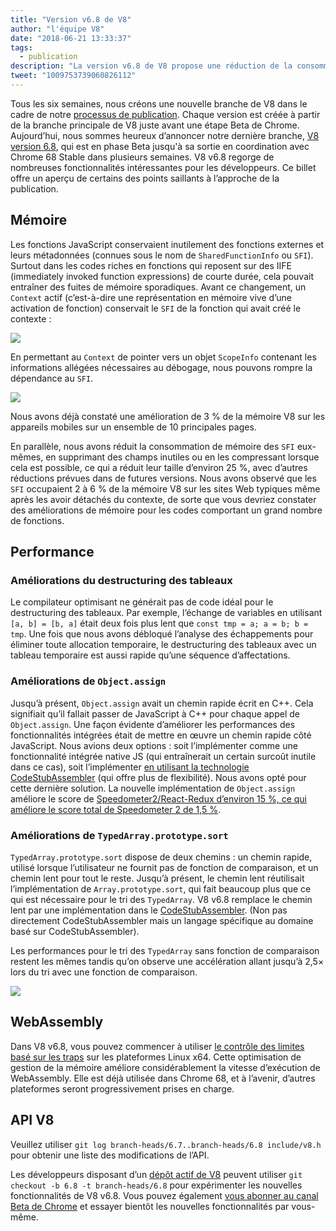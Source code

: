 ```yaml
---
title: "Version v6.8 de V8"
author: "l'équipe V8"
date: "2018-06-21 13:33:37"
tags: 
  - publication
description: "La version v6.8 de V8 propose une réduction de la consommation de mémoire et plusieurs améliorations de performance."
tweet: "1009753739060826112"
---
```

Tous les six semaines, nous créons une nouvelle branche de V8 dans le cadre de notre [processus de publication](/docs/release-process). Chaque version est créée à partir de la branche principale de V8 juste avant une étape Beta de Chrome. Aujourd’hui, nous sommes heureux d’annoncer notre dernière branche, [V8 version 6.8](https://chromium.googlesource.com/v8/v8.git/+log/branch-heads/6.8), qui est en phase Beta jusqu'à sa sortie en coordination avec Chrome 68 Stable dans plusieurs semaines. V8 v6.8 regorge de nombreuses fonctionnalités intéressantes pour les développeurs. Ce billet offre un aperçu de certains des points saillants à l’approche de la publication.

<!--truncate-->
## Mémoire

Les fonctions JavaScript conservaient inutilement des fonctions externes et leurs métadonnées (connues sous le nom de `SharedFunctionInfo` ou `SFI`). Surtout dans les codes riches en fonctions qui reposent sur des IIFE (immediately invoked function expressions) de courte durée, cela pouvait entraîner des fuites de mémoire sporadiques. Avant ce changement, un `Context` actif (c’est-à-dire une représentation en mémoire vive d’une activation de fonction) conservait le `SFI` de la fonction qui avait créé le contexte :

![](/_img/v8-release-68/context-jsfunction-before.svg)

En permettant au `Context` de pointer vers un objet `ScopeInfo` contenant les informations allégées nécessaires au débogage, nous pouvons rompre la dépendance au `SFI`.

![](/_img/v8-release-68/context-jsfunction-after.svg)

Nous avons déjà constaté une amélioration de 3 % de la mémoire V8 sur les appareils mobiles sur un ensemble de 10 principales pages.

En parallèle, nous avons réduit la consommation de mémoire des `SFI` eux-mêmes, en supprimant des champs inutiles ou en les compressant lorsque cela est possible, ce qui a réduit leur taille d’environ 25 %, avec d’autres réductions prévues dans de futures versions. Nous avons observé que les `SFI` occupaient 2 à 6 % de la mémoire V8 sur les sites Web typiques même après les avoir détachés du contexte, de sorte que vous devriez constater des améliorations de mémoire pour les codes comportant un grand nombre de fonctions.

## Performance

### Améliorations du destructuring des tableaux

Le compilateur optimisant ne générait pas de code idéal pour le destructuring des tableaux. Par exemple, l’échange de variables en utilisant `[a, b] = [b, a]` était deux fois plus lent que `const tmp = a; a = b; b = tmp`. Une fois que nous avons débloqué l’analyse des échappements pour éliminer toute allocation temporaire, le destructuring des tableaux avec un tableau temporaire est aussi rapide qu’une séquence d’affectations.

### Améliorations de `Object.assign`

Jusqu’à présent, `Object.assign` avait un chemin rapide écrit en C++. Cela signifiait qu’il fallait passer de JavaScript à C++ pour chaque appel de `Object.assign`. Une façon évidente d’améliorer les performances des fonctionnalités intégrées était de mettre en œuvre un chemin rapide côté JavaScript. Nous avions deux options : soit l’implémenter comme une fonctionnalité intégrée native JS (qui entraînerait un certain surcoût inutile dans ce cas), soit l’implémenter [en utilisant la technologie CodeStubAssembler](/blog/csa) (qui offre plus de flexibilité). Nous avons opté pour cette dernière solution. La nouvelle implémentation de `Object.assign` améliore le score de [Speedometer2/React-Redux d’environ 15 %, ce qui améliore le score total de Speedometer 2 de 1,5 %](https://chromeperf.appspot.com/report?sid=d9ea9a2ae7cd141263fde07ea90da835cf28f5c87f17b53ba801d4ac30979558&start_rev=550155&end_rev=552590).

### Améliorations de `TypedArray.prototype.sort`

`TypedArray.prototype.sort` dispose de deux chemins : un chemin rapide, utilisé lorsque l’utilisateur ne fournit pas de fonction de comparaison, et un chemin lent pour tout le reste. Jusqu’à présent, le chemin lent réutilisait l’implémentation de `Array.prototype.sort`, qui fait beaucoup plus que ce qui est nécessaire pour le tri des `TypedArray`. V8 v6.8 remplace le chemin lent par une implémentation dans le [CodeStubAssembler](/blog/csa). (Non pas directement CodeStubAssembler mais un langage spécifique au domaine basé sur CodeStubAssembler).

Les performances pour le tri des `TypedArray` sans fonction de comparaison restent les mêmes tandis qu’on observe une accélération allant jusqu’à 2,5× lors du tri avec une fonction de comparaison.

![](/_img/v8-release-68/typedarray-sort.svg)

## WebAssembly

Dans V8 v6.8, vous pouvez commencer à utiliser [le contrôle des limites basé sur les traps](https://docs.google.com/document/d/17y4kxuHFrVxAiuCP_FFtFA2HP5sNPsCD10KEx17Hz6M/edit) sur les plateformes Linux x64. Cette optimisation de gestion de la mémoire améliore considérablement la vitesse d’exécution de WebAssembly. Elle est déjà utilisée dans Chrome 68, et à l’avenir, d’autres plateformes seront progressivement prises en charge.

## API V8

Veuillez utiliser `git log branch-heads/6.7..branch-heads/6.8 include/v8.h` pour obtenir une liste des modifications de l’API.

Les développeurs disposant d’un [dépôt actif de V8](/docs/source-code#using-git) peuvent utiliser `git checkout -b 6.8 -t branch-heads/6.8` pour expérimenter les nouvelles fonctionnalités de V8 v6.8. Vous pouvez également [vous abonner au canal Beta de Chrome](https://www.google.com/chrome/browser/beta.html) et essayer bientôt les nouvelles fonctionnalités par vous-même.
